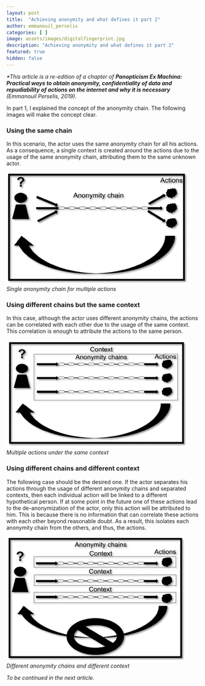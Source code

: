 ```yaml
---
layout: post
title:  "Achieving anonymity and what defines it part 2"
author: emmanouil_perselis
categories: [ ]
image: assets/images/digitalfingerprint.jpg
description: "Achieving anonymity and what defines it part 2"
featured: true
hidden: false
---
```


*\*This article is a re-edition of a chapter of **Panopticism Ex Machina: Practical ways to obtain anonymity, confidentiality of data and repudiability of actions on the internet and why it is necessary** (Emmanouil Perselis, 2019).*

In part 1, I explained the concept of the anonymity chain. The following images will make the concept clear.

### Using the same chain

In this scenario, the actor uses the same anonymity chain for all his actions. As a consequence, a single context is created around the actions due to the usage of the same anonymity chain, attributing them to the same unknown actor.

![Single anonymity chain for multiple actions](../assets/images/Posts/AchievingAnonimity/Picture1.png)
*Single anonymity chain for multiple actions*

### Using different chains but the same context

In this case, although the actor uses different anonymity chains, the actions can be correlated with each other due to the usage of the same context. This correlation is enough to attribute the actions to the same person.

![Multiple actions under the same context](../assets/images/Posts/AchievingAnonimity/Picture2.png)
*Multiple actions under the same context*

### Using different chains and different context

The following case should be the desired one. If the actor separates his actions through the usage of different anonymity chains and separated contexts, then each individual action will be linked to a different hypothetical person. If at some point in the future one of these actions lead to the de-anonymization of the actor, only this action will be attributed to him. This is because there is no information that can correlate these actions with each other beyond reasonable doubt. As a result, this isolates each anonymity chain from the others, and thus, the actions.

![Different anonymity chains and different context](../assets/images/Posts/AchievingAnonimity/Picture3.png)
*Different anonymity chains and different context*



*To be continued in the next article.*
